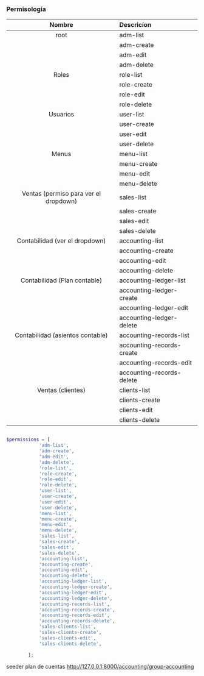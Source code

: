 ### Permisología



| Nombre      | Descricíon |
| :-----------: | :----------- |
|root       | adm-list       |
|    | adm-create        |
|    | adm-edit        |
|    | adm-delete        |
| Roles      | role-list       |
|    | role-create        |
|    | role-edit        |
|    | role-delete        |
| Usuarios      | user-list       |
|    | user-create        |
|    | user-edit        |
|    | user-delete        |
| Menus      | menu-list       |
|    | menu-create        |
|    | menu-edit        |
|    | menu-delete        |
| Ventas (permiso para ver el dropdown)      | sales-list       |
|    | sales-create        |
|    | sales-edit        |
|    | sales-delete        |
| Contabilidad (ver el dropdown)      | accounting-list       |
|    | accounting-create        |
|    | accounting-edit        |
|    | accounting-delete        |
| Contabilidad (Plan contable)      | accounting-ledger-list       |
|    | accounting-ledger-create        |
|    | accounting-ledger-edit        |
|    | accounting-ledger-delete        |
| Contabilidad (asientos contable)      | accounting-records-list       |
|    | accounting-records-create        |
|    | accounting-records-edit        |
|    | accounting-records-delete        |
| Ventas (clientes)      | clients-list       |
|    | clients-create        |
|    | clients-edit        |
|    | clients-delete        |







```php

$permissions = [
            'adm-list',
            'adm-create',
            'adm-edit',
            'adm-delete',
            'role-list',
            'role-create',
            'role-edit',
            'role-delete',
            'user-list',
            'user-create',
            'user-edit',
            'user-delete',
            'menu-list',
            'menu-create',
            'menu-edit',
            'menu-delete',
            'sales-list',
            'sales-create',
            'sales-edit',
            'sales-delete',
            'accounting-list',
            'accounting-create',
            'accounting-edit',
            'accounting-delete',
            'accounting-ledger-list',
            'accounting-ledger-create',
            'accounting-ledger-edit',
            'accounting-ledger-delete',
            'accounting-records-list',
            'accounting-records-create',
            'accounting-records-edit',
            'accounting-records-delete',
            'sales-clients-list',
            'sales-clients-create',
            'sales-clients-edit',
            'sales-clients-delete',
            
        ];

```



seeder plan de cuentas
http://127.0.0.1:8000/accounting/group-accounting